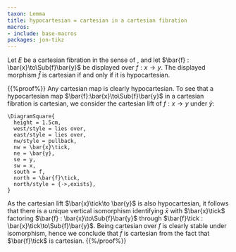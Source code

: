 ```yaml
---
taxon: Lemma
title: hypocartesian = cartesian in a cartesian fibration
macros:
- include: base-macros
packages: jon-tikz
---
```


Let $E$ be a cartesian fibration in the sense of [](frct-0002), and let
$\bar{f} : \bar{x}\to\Sub{f}\bar{y}$ be displayed over $f:x\to y$. The
displayed morphism $\bar{f}$ is cartesian if and only if it is hypocartesian.

{{%proof%}}
Any cartesian map is clearly hypocartesian. To see that a hypocartesian map
$\bar{f}:\bar{x}\to\Sub{f}\bar{y}$ in a cartesian fibration is cartesian, we
consider the cartesian lift of $f:x\to y$ under $\bar{y}$:
```render-latex
\DiagramSquare{
  height = 1.5cm,
  west/style = lies over,
  east/style = lies over,
  nw/style = pullback,
  nw = \bar{x}\tick,
  ne = \bar{y},
  se = y,
  sw = x,
  south = f,
  north = \bar{f}\tick,
  north/style = {->,exists},
}
```

As the cartesian lift $\bar{x}\tick\to \bar{y}$ is also hypocartesian, it
follows that there is a unique vertical isomorphism identifying $\bar{x}$ with
$\bar{x}\tick$ factoring $\bar{f} : \bar{x}\to\Sub{f}\bar{y}$ through
$\bar{f}\tick : \bar{x}\tick\to\Sub{f}\bar{y}$. Being cartesian over $f$ is clearly
stable under isomorphism, hence we conclude that $\bar{f}$ is cartesian from
the fact that $\bar{f}\tick$ is cartesian.
{{%/proof%}}

